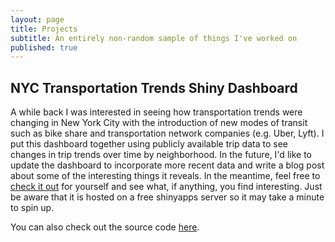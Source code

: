 ```yaml
---
layout: page
title: Projects
subtitle: An entirely non-random sample of things I've worked on
published: true
---
```


## NYC Transportation Trends Shiny Dashboard
A while back I was interested in seeing how transportation trends were changing in New York City with the introduction of new modes of transit such as bike share and transportation network companies (e.g. Uber, Lyft). I put this dashboard together using publicly available trip data to see changes in trip trends over time by neighborhood. In the future, I'd like to update the dashboard to incorporate more recent data and write a blog post about some of the interesting things it reveals. In the meantime, feel free to [check it out](https://torch77.shinyapps.io/transpo_app_v2/) for yourself and see what, if anything, you find interesting. Just be aware that it is hosted on a free shinyapps server so it may take a minute to spin up.

You can also check out the source code [here](https://github.com/torch77/NYC_Travel_Data). 
